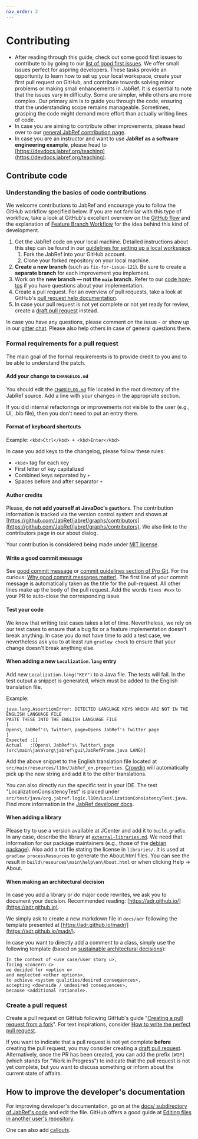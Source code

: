 ```yaml
---
nav_order: 2
---
```

# Contributing

* After reading through this guide, check out some good first issues to contribute to by going to our [list of good first issues](https://github.com/orgs/JabRef/projects/5/views/1).
  We offer small issues perfect for aspiring developers. These tasks provide an opportunity to learn how to set up your local workspace, create your first pull request on GitHub, and contribute towards solving minor problems or making small enhancements in JabRef. It is essential to note that the issues vary in difficulty. Some are simpler, while others are more complex. Our primary aim is to guide you through the code, ensuring that the understanding scope remains manageable. Sometimes, grasping the code might demand more effort than actually writing lines of code.
* In case you are aiming to contribute other improvements, please head over to our [general JabRef contribution page](https://docs.jabref.org/faqcontributing).
* In case you are an instructor and want to use **JabRef as a software engineering example**, please head to [https://devdocs.jabref.org/teaching](https://devdocs.jabref.org/teaching).

## Contribute code

### Understanding the basics of code contributions

We welcome contributions to JabRef and encourage you to follow the GitHub workflow specified below. If you are not familiar with this type of workflow, take a look at GitHub's excellent overview on the [GitHub flow](https://docs.github.com/en/get-started/using-github/github-flow) and the explanation of [Feature Branch Workflow](https://atlassian.com/git/tutorials/comparing-workflows#feature-branch-workflow) for the idea behind this kind of development.

1. Get the JabRef code on your local machine. Detailed instructions about this step can be found in our [guidelines for setting up a local workspace](getting-into-the-code/guidelines-for-setting-up-a-local-workspace/).
   1. Fork the JabRef into your GitHub account.
   2. Clone your forked repository on your local machine.
2. **Create a new branch** (such as `fix-for-issue-121`). Be sure to create a **separate branch** for each improvement you implement.
3. Work on the **new branch — not the `main` branch.** Refer to our [code how-tos](https://devdocs.jabref.org/code-howtos) if you have questions about your implementation.
4. Create a pull request. For an overview of pull requests, take a look at GitHub's [pull request help documentation](https://help.github.com/articles/about-pull-requests/).
5. In case your pull request is not yet complete or not yet ready for review, create a [draft pull request](https://github.blog/2019-02-14-introducing-draft-pull-requests/) instead.

In case you have any questions, please comment on the issue - or show up in our [gitter chat](https://gitter.im/JabRef/jabref).
Please also help others in case of general questions there.

### Formal requirements for a pull request

The main goal of the formal requirements is to provide credit to you and to be able to understand the patch.

#### Add your change to `CHANGELOG.md`

You should edit the [`CHANGELOG.md`](https://github.com/JabRef/jabref/blob/main/CHANGELOG.md#changelog) file located in the root directory of the JabRef source. Add a line with your changes in the appropriate section.

If you did internal refactorings or improvements not visible to the user (e.g., UI, .bib file), then you don't need to put an entry there.

#### **Format of keyboard shortcuts**

Example: `<kbd>Ctrl</kbd> + <kbd>Enter</kbd>`

In case you add keys to the changelog, please follow these rules:

* `<kbd>` tag for each key
* First letter of key capitalized
* Combined keys separated by `+`
* Spaces before and after separator `+`

#### Author credits

Please, **do not add yourself at JavaDoc's `@authors`**. The contribution information is tracked via the version control system and shown at [https://github.com/JabRef/jabref/graphs/contributors](https://github.com/JabRef/jabref/graphs/contributors). We also link to the contributors page in our about dialog.

Your contribution is considered being made under [MIT license](https://tldrlegal.com/license/mit-license).

#### Write a good commit message

See [good commit message](https://github.com/joelparkerhenderson/git-commit-message) or [commit guidelines section of Pro Git](http://git-scm.com/book/en/Distributed-Git-Contributing-to-a-Project#Commit-Guidelines). For the curious: [Why good commit messages matter!](https://cbea.ms/git-commit/). The first line of your commit message is automatically taken as the title for the pull-request. All other lines make up the body of the pull request. Add the words `fixes #xxx` to your PR to auto-close the corresponding issue.

#### Test your code

We know that writing test cases takes a lot of time. Nevertheless, we rely on our test cases to ensure that a bug fix or a feature implementation doesn't break anything. In case you do not have time to add a test case, we nevertheless ask you to at least run `gradlew check` to ensure that your change doesn't break anything else.

#### When adding a new `Localization.lang` entry

Add new `Localization.lang("KEY")` to a Java file. The tests will fail. In the test output a snippet is generated, which must be added to the English translation file.

Example:

```text
java.lang.AssertionError: DETECTED LANGUAGE KEYS WHICH ARE NOT IN THE ENGLISH LANGUAGE FILE
PASTE THESE INTO THE ENGLISH LANGUAGE FILE
[
Opens\ JabRef's\ Twitter\ page=Opens JabRef's Twitter page
]
Expected :[]
Actual   :[Opens\ JabRef's\ Twitter\ page (src\main\java\org\jabref\gui\JabRefFrame.java LANG)]
```

Add the above snippet to the English translation file located at `src/main/resources/l10n/JabRef_en.properties`. [Crowdin](https://crowdin.com/project/jabref) will automatically pick up the new string and add it to the other translations.

You can also directly run the specific test in your IDE. The test "LocalizationConsistencyTest" is placed under `src/test/java/org.jabref.logic.l10n/LocalizationConsistencyTest.java`. Find more information in the [JabRef developer docs](code-howtos/localization.md).

#### When adding a library

Please try to use a version available at JCenter and add it to `build.gradle`. In any case, describe the library at [`external-libraries.md`](https://github.com/JabRef/jabref/blob/main/external-libraries.md#external-libraries). We need that information for our package maintainers (e.g., those of the [debian package](https://tracker.debian.org/pkg/jabref)). Also add a txt file stating the license in `libraries/`. It is used at `gradlew processResources` to generate the About.html files. You can see the result in `build\resources\main\help\en\About.html` or when clicking Help -> About.

#### When making an architectural decision

In case you add a library or do major code rewrites, we ask you to document your decision. Recommended reading: [https://adr.github.io/](https://adr.github.io).

We simply ask to create a new markdown file in `docs/adr` following the template presented at [https://adr.github.io/madr/](https://adr.github.io/madr/).

In case you want to directly add a comment to a class, simply use the following template (based on [sustainable architectural decisions](https://www.infoq.com/articles/sustainable-architectural-design-decisions)):

```text
In the context of <use case/user story u>,
facing <concern c>
we decided for <option o>
and neglected <other options>,
to achieve <system qualities/desired consequences>,
accepting <downside / undesired consequences>,
because <additional rationale>.
```

### Create a pull request

Create a pull request on GitHub following GitHub's guide "[Creating a pull request from a fork](https://help.github.com/en/github/collaborating-with-issues-and-pull-requests/creating-a-pull-request-from-a-fork)". For text inspirations, consider [How to write the perfect pull request](https://github.com/blog/1943-how-to-write-the-perfect-pull-request).

If you want to indicate that a pull request is not yet complete **before** creating the pull request, you may consider creating a [draft pull request](https://github.blog/2019-02-14-introducing-draft-pull-requests/). Alternatively, once the PR has been created, you can add the prefix `[WIP]` (which stands for "Work in Progress") to indicate that the pull request is not yet complete, but you want to discuss something or inform about the current state of affairs.

## How to improve the developer's documentation

For improving developer's documentation, go on at the [docs/ subdirectory of JabRef's code](https://github.com/JabRef/jabref/tree/main/docs) and edit the file.
GitHub offers a good guide at [Editing files in another user's repository](https://help.github.com/en/github/managing-files-in-a-repository/editing-files-in-another-users-repository).

One can also add [callouts](https://just-the-docs.github.io/just-the-docs-tests/components/callouts/).

